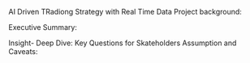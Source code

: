 AI Driven TRadiong Strategy with Real Time Data
Project background:

Executive Summary:


Insight- Deep Dive:
Key Questions for Skateholders
Assumption and Caveats:




